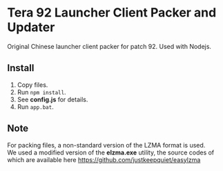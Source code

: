 # Tera 92 Launcher Client Packer and Updater

Original Chinese launcher client packer for patch 92. Used with Nodejs.

## Install

1. Copy files.
2. Run `npm install`.
3. See **config.js** for details.
4. Run `app.bat`.

## Note

For packing files, a non-standard version of the LZMA format is used.   
We used a modified version of the **elzma.exe** utility, the source codes of which are available here https://github.com/justkeepquiet/easylzma
